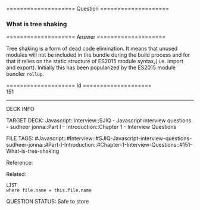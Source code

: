 ==================== Question ====================  

### What is tree shaking  

==================== Answer ====================  

Tree shaking is a form of dead code elimination. It means that unused modules
will not be included in the bundle during the build process and for that it
relies on the static structure of ES2015 module syntax,( i.e. import and
export). Initially this has been popularized by the ES2015 module bundler
`rollup`.

==================== Id ====================  
151
<!--ID: 1707879875898-->

---

DECK INFO

TARGET DECK: Javascript::Interview::SJIQ - Javascript interview questions - sudheer jonna::Part I - Introduction::Chapter 1 - Interview Questions

FILE TAGS: #Javascript::#Interview::#SJIQ-Javascript-interview-questions-sudheer-jonna::#Part-I-Introduction::#Chapter-1-Interview-Questions::#151-What-is-tree-shaking

Reference:

Related:

```dataview
LIST
where file.name = this.file.name
```
QUESTION STATUS: Safe to store
